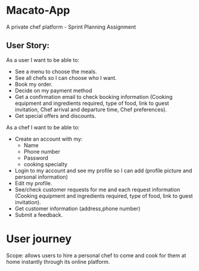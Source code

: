 # Macato-App

A private chef platform - Sprint Planning Assignment

## User Story:

As a user I want to be able to:

- See a menu to choose the meals.
- See all chefs so I can choose who I want.
- Book my order.
- Decide on my payment method
- Get a confirmation email to check booking information (Cooking equipment and ingredients required, type of food, link to guest invitation, Chef arrival and departure time, Chef preferences).
- Get special offers and discounts.

As a chef I want to be able to:

- Create an account with my:
  - Name
  - Phone number
  - Password
  - cooking specialty
- Login to my account and see my profile so I can add (profile picture and personal information)
- Edit my profile.
- See/check customer requests for me and each request information (Cooking equipment and ingredients required, type of food, link to guest invitation).
- Get customer information (address,phone number)
- Submit a feedback.

# User journey

Scope: allows users to hire a personal chef to come and cook for them at home instantly through its online platform.
